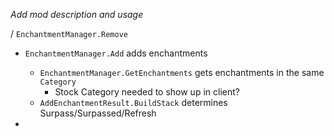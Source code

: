 ﻿*Add mod description and usage*

 / `EnchantmentManager.Remove`



* `EnchantmentManager.Add` adds enchantments
  * `EnchantmentManager.GetEnchantments` gets enchantments in the same `Category`
    * Stock Category needed to show up in client?
  * `AddEnchantmentResult.BuildStack` determines Surpass/Surpassed/Refresh

* 